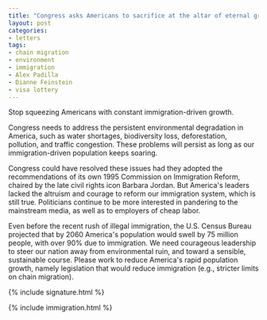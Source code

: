 ```yaml
---
title: "Congress asks Americans to sacrifice at the altar of eternal growth"
layout: post
categories:
- letters
tags:
- chain migration
- environment
- immigration
- Alex Padilla
- Dianne Feinstein
- visa lottery
---
```


Stop squeezing Americans with constant immigration-driven growth.

Congress needs to address the persistent environmental degradation in America, such as water shortages, biodiversity loss, deforestation, pollution, and traffic congestion. These problems will persist as long as our immigration-driven population keeps soaring.

Congress could have resolved these issues had they adopted the recommendations of its own 1995 Commission on Immigration Reform, chaired by the late civil rights icon Barbara Jordan. But America's leaders lacked the altruism and courage to reform our immigration system, which is still true. Politicians continue to be more interested in pandering to the mainstream media, as well as to employers of cheap labor.

Even before the recent rush of illegal immigration, the U.S. Census Bureau projected that by 2060 America's population would swell by 75 million people, with over 90% due to immigration. We need courageous leadership to steer our nation away from environmental ruin, and toward a sensible, sustainable course. Please work to reduce America's rapid population growth, namely legislation that would reduce immigration (e.g., stricter limits on chain migration).

{% include signature.html %}

{% include immigration.html %}

